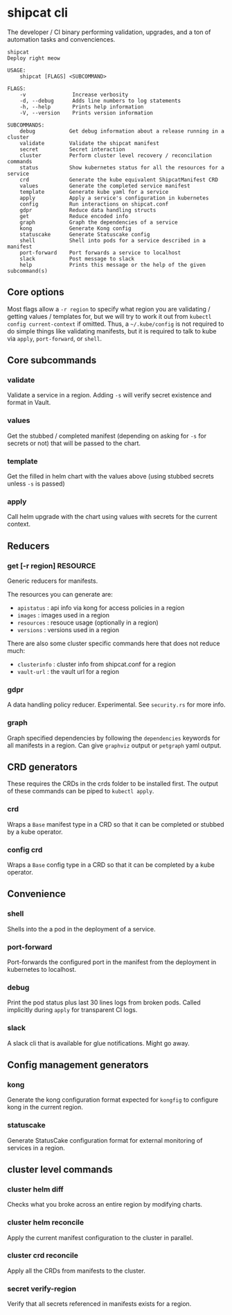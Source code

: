 # shipcat cli

The developer / CI binary performing validation, upgrades, and a ton of automation tasks and convenciences.

```
shipcat
Deploy right meow

USAGE:
    shipcat [FLAGS] <SUBCOMMAND>

FLAGS:
    -v               Increase verbosity
    -d, --debug      Adds line numbers to log statements
    -h, --help       Prints help information
    -V, --version    Prints version information

SUBCOMMANDS:
    debug           Get debug information about a release running in a cluster
    validate        Validate the shipcat manifest
    secret          Secret interaction
    cluster         Perform cluster level recovery / reconcilation commands
    status          Show kubernetes status for all the resources for a service
    crd             Generate the kube equivalent ShipcatManifest CRD
    values          Generate the completed service manifest
    template        Generate kube yaml for a service
    apply           Apply a service's configuration in kubernetes
    config          Run interactions on shipcat.conf
    gdpr            Reduce data handling structs
    get             Reduce encoded info
    graph           Graph the dependencies of a service
    kong            Generate Kong config
    statuscake      Generate Statuscake config
    shell           Shell into pods for a service described in a manifest
    port-forward    Port forwards a service to localhost
    slack           Post message to slack
    help            Prints this message or the help of the given subcommand(s)
```

## Core options
Most flags allow a `-r region` to specify what region you are validating / getting values / templates for, but we will try to work it out from `kubectl config current-context` if omitted. Thus, a `~/.kube/config` is not required to do simple things like validating manifests, but it is required to talk to kube via `apply`, `port-forward`, or `shell`.

## Core subcommands

### validate
Validate a service in a region. Adding `-s` will verify secret existence and format in Vault.

### values
Get the stubbed / completed manifest (depending on asking for `-s` for secrets or not) that will be passed to the chart.

### template
Get the filled in helm chart with the values above (using stubbed secrets unless `-s` is passed)

### apply
Call helm upgrade with the chart using values with secrets for the current context.

## Reducers
### get [-r region] RESOURCE
Generic reducers for manifests.

The resources you can generate are:

- `apistatus` : api info via kong for access policies in a region
- `images` : images used in a region
- `resources` : resouce usage (optionally in a region)
- `versions` : versions used in a region

There are also some cluster specific commands here that does not reduce much:

- `clusterinfo` : cluster info from shipcat.conf for a region
- `vault-url` : the vault url for a region

### gdpr
A data handling policy reducer. Experimental. See `security.rs` for more info.

### graph
Graph specified dependencies by following the `dependencies` keywords for all manifests in a region. Can give `graphviz` output or `petgraph` yaml output.

## CRD generators
These requires the CRDs in the crds folder to be installed first.
The output of these commands can be piped to `kubectl apply`.

### crd
Wraps a `Base` manifest type in a CRD so that it can be completed or stubbed by a kube operator.

### config crd
Wraps a `Base` config type in a CRD so that it can be completed by a kube operator.

## Convenience
### shell
Shells into the a pod in the deployment of a service.

### port-forward
Port-forwards the configured port in the manifest from the deployment in kubernetes to localhost.

### debug
Print the pod status plus last 30 lines logs from broken pods. Called implicitly during `apply` for transparent CI logs.

### slack
A slack cli that is available for glue notifications. Might go away.

## Config management generators

### kong
Generate the kong configuration format expected for `kongfig` to configure kong in the current region.

### statuscake
Generate StatusCake configuration format for external monitoring of services in a region.

## cluster level commands

### cluster helm diff
Checks what you broke across an entire region by modifying charts.

### cluster helm reconcile
Apply the current manifest configuration to the cluster in parallel.

### cluster crd reconcile
Apply all the CRDs from manifests to the cluster.

### secret verify-region
Verify that all secrets referenced in manifests exists for a region.
